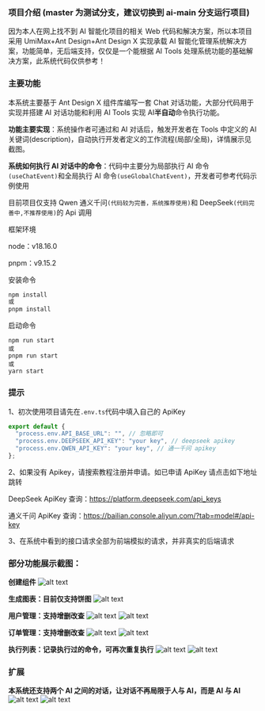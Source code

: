 ### 项目介绍 (master 为测试分支，建议切换到 ai-main 分支运行项目)

因为本人在网上找不到 AI 智能化项目的相关 Web 代码和解决方案，所以本项目采用 UmiMax+Ant Design+Ant Design X 实现承载 AI 智能化管理系统解决方案，功能简单，无后端支持，仅仅是一个能根据 AI Tools 处理系统功能的基础解决方案，此系统代码仅供参考！

### 主要功能

本系统主要基于 Ant Design X 组件库编写一套 Chat 对话功能，大部分代码用于实现并搭建 AI 对话功能和利用 AI Tools 实现 AI**半自动**命令执行功能。

**功能主要实现**：系统操作者可通过和 AI 对话后，触发开发者在 Tools 中定义的 AI 关键词(description)，自动执行开发者定义的工作流程(局部/全局)，详情展示见截图。

**系统如何执行 AI 对话中的命令**：代码中主要分为局部执行 AI 命令`(useChatEvent)`和全局执行 AI 命令`(useGlobalChatEvent)`，开发者可参考代码示例使用

目前项目仅支持 Qwen 通义千问`(代码较为完善，系统推荐使用)`和 DeepSeek`(代码完善中,不推荐使用)`的 Api 调用

框架环境

node：v18.16.0

pnpm：v9.15.2

安装命令

```sh
npm install
或
pnpm install
```

启动命令

```shell
npm run start
或
pnpm run start
或
yarn start
```

### 提示

1、初次使用项目请先在`.env.ts`代码中填入自己的 ApiKey

```js
export default {
  "process.env.API_BASE_URL": "", // 忽略即可
  "process.env.DEEPSEEK_API_KEY": "your key", // deepseek apikey
  "process.env.QWEN_API_KEY": "your key", // 通一千问 apikey
};
```

2、如果没有 Apikey，请搜索教程注册并申请。如已申请 ApiKey 请点击如下地址跳转

DeepSeek ApiKey 查询：https://platform.deepseek.com/api_keys

通义千问 ApiKey 查询：https://bailian.console.aliyun.com/?tab=model#/api-key

3、在系统中看到的接口请求全部为前端模拟的请求，并非真实的后端请求

### 部分功能展示截图：

**创建组件**
![alt text](public/image-cpn.png)

**生成图表：目前仅支持饼图**
![alt text](public/image-charts.png)

**用户管理：支持增删改查**
![alt text](public/image-user-1.png)
![alt text](public/image-user-2.png)

**订单管理：支持增删改查**
![alt text](public/image-order-1.png)
![alt text](public/image-order-2.png)

**执行列表：记录执行过的命令，可再次重复执行**
![alt text](public/image-cmd-1.png)
![alt text](public/image-cmd-2.png)

### 扩展

**本系统还支持两个 AI 之间的对话，让对话不再局限于人与 AI，而是 AI 与 AI**
![alt text](public/image-auto-1.png)
![alt text](public/image-auto-2.png)
